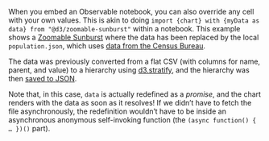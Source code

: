 When you embed an Observable notebook, you can also override any cell with your own values. This is akin to doing `import {chart} with {myData as data} from "@d3/zoomable-sunburst"` within a notebook. This example shows a [Zoomable Sunburst](https://observablehq.com/@d3/zoomable-sunburst) where the data has been replaced by the local `population.json`, which uses [data from the Census Bureau](https://www.census.gov/data/datasets/time-series/demo/popest/2010s-counties-total.html). 

The data was previously converted from a flat CSV (with columns for name, parent, and value) to a hierarchy using [d3.stratify](https://observablehq.com/@d3/d3-stratify), and the hierarchy was then [saved to JSON](https://observablehq.com/@tophtucker/d3-hierarchy-to-json).

Note that, in this case, `data` is actually redefined as a _promise_, and the chart renders with the data as soon as it resolves! If we didn’t have to fetch the file asynchronously, the redefinition wouldn’t have to be inside an asynchronous anonymous self-invoking function (the `(async function() { … })()` part).